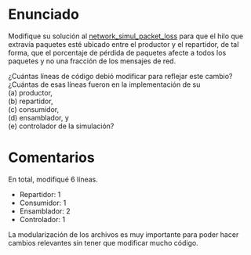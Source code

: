 # Enunciado

Modifique su solución al [network_simul_packet_loss](../network_simul_packet_loss) para que el hilo que extravía paquetes esté ubicado entre el productor y el repartidor, de tal forma, que el porcentaje de pérdida de paquetes afecte a todos los paquetes y no una fracción de los mensajes de red.

¿Cuántas líneas de código debió modificar para reflejar este cambio? <br>
¿Cuántas de esas líneas fueron en la implementación de su <br>(a) productor, <br>
(b) repartidor, <br>
(c) consumidor, <br>
(d) ensamblador, y <br>
(e) controlador de la simulación?

# Comentarios

En total, modifiqué 6 líneas.
- Repartidor: 1
- Consumidor: 1
- Ensamblador: 2
- Controlador: 1

La modularización de los archivos es muy importante para poder hacer cambios relevantes sin tener que modificar mucho código.